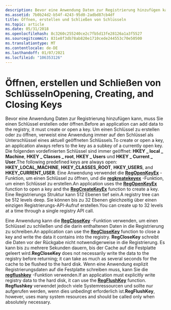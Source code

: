 ```yaml
---
description: Bevor eine Anwendung Daten zur Registrierung hinzufügen kann, muss Sie einen Schlüssel erstellen oder öffnen.
ms.assetid: 7b0b24d2-b54f-4243-95d0-2adbd87cb4df
title: Öffnen, erstellen und Schließen von Schlüsseln
ms.topic: article
ms.date: 05/31/2018
ms.openlocfilehash: 8c3260c255240ce2c7fb5d13fe28126a1a3f5527
ms.sourcegitcommit: 831e8f3db78ab820e1710cede244553c70e50500
ms.translationtype: MT
ms.contentlocale: de-DE
ms.lasthandoff: 01/07/2021
ms.locfileid: "106353126"
---
```

# <a name="opening-creating-and-closing-keys"></a><span data-ttu-id="09bcd-103">Öffnen, erstellen und Schließen von Schlüsseln</span><span class="sxs-lookup"><span data-stu-id="09bcd-103">Opening, Creating, and Closing Keys</span></span>

<span data-ttu-id="09bcd-104">Bevor eine Anwendung Daten zur Registrierung hinzufügen kann, muss Sie einen Schlüssel erstellen oder öffnen.</span><span class="sxs-lookup"><span data-stu-id="09bcd-104">Before an application can add data to the registry, it must create or open a key.</span></span> <span data-ttu-id="09bcd-105">Um einen Schlüssel zu erstellen oder zu öffnen, verweist eine Anwendung immer auf den Schlüssel als Unterschlüssel eines aktuell geöffneten Schlüssels.</span><span class="sxs-lookup"><span data-stu-id="09bcd-105">To create or open a key, an application always refers to the key as a subkey of a currently open key.</span></span> <span data-ttu-id="09bcd-106">Die folgenden vordefinierten Schlüssel sind immer geöffnet: **HKEY \_ local \_ Machine**, **HKEY \_ Classes \_ root**, **HKEY \_ Users** und **HKEY \_ Current \_ User**.</span><span class="sxs-lookup"><span data-stu-id="09bcd-106">The following predefined keys are always open: **HKEY\_LOCAL\_MACHINE**, **HKEY\_CLASSES\_ROOT**, **HKEY\_USERS**, and **HKEY\_CURRENT\_USER**.</span></span> <span data-ttu-id="09bcd-107">Eine Anwendung verwendet die [**RegOpenKeyEx**](/windows/desktop/api/Winreg/nf-winreg-regopenkeyexa) -Funktion, um einen Schlüssel zu öffnen, und die [**regkreatekeyex**](/windows/desktop/api/Winreg/nf-winreg-regcreatekeyexa) -Funktion, um einen Schlüssel zu erstellen.</span><span class="sxs-lookup"><span data-stu-id="09bcd-107">An application uses the [**RegOpenKeyEx**](/windows/desktop/api/Winreg/nf-winreg-regopenkeyexa) function to open a key and the [**RegCreateKeyEx**](/windows/desktop/api/Winreg/nf-winreg-regcreatekeyexa) function to create a key.</span></span> <span data-ttu-id="09bcd-108">Eine Registrierungs Struktur kann 512 Ebenen tief sein.</span><span class="sxs-lookup"><span data-stu-id="09bcd-108">A registry tree can be 512 levels deep.</span></span> <span data-ttu-id="09bcd-109">Sie können bis zu 32 Ebenen gleichzeitig über einen einzigen Registrierungs-API-Aufruf erstellen.</span><span class="sxs-lookup"><span data-stu-id="09bcd-109">You can create up to 32 levels at a time through a single registry API call.</span></span>

<span data-ttu-id="09bcd-110">Eine Anwendung kann die [**RegCloseKey**](/windows/desktop/api/Winreg/nf-winreg-regclosekey) -Funktion verwenden, um einen Schlüssel zu schließen und die darin enthaltenen Daten in die Registrierung zu schreiben.</span><span class="sxs-lookup"><span data-stu-id="09bcd-110">An application can use the [**RegCloseKey**](/windows/desktop/api/Winreg/nf-winreg-regclosekey) function to close a key and write the data it contains into the registry.</span></span> <span data-ttu-id="09bcd-111">**RegCloseKey** schreibt die Daten vor der Rückgabe nicht notwendigerweise in die Registrierung. Es kann bis zu mehrere Sekunden dauern, bis der Cache auf die Festplatte geleert wird.</span><span class="sxs-lookup"><span data-stu-id="09bcd-111">**RegCloseKey** does not necessarily write the data to the registry before returning; it can take as much as several seconds for the cache to be flushed to the hard disk.</span></span> <span data-ttu-id="09bcd-112">Wenn eine Anwendung explizit Registrierungsdaten auf die Festplatte schreiben muss, kann Sie die [**regflushkey**](/windows/desktop/api/Winreg/nf-winreg-regflushkey) -Funktion verwenden.</span><span class="sxs-lookup"><span data-stu-id="09bcd-112">If an application must explicitly write registry data to the hard disk, it can use the [**RegFlushKey**](/windows/desktop/api/Winreg/nf-winreg-regflushkey) function.</span></span> <span data-ttu-id="09bcd-113">**Regflushkey** verwendet jedoch viele Systemressourcen und sollte nur aufgerufen werden, wenn dies unbedingt erforderlich ist.</span><span class="sxs-lookup"><span data-stu-id="09bcd-113">**RegFlushKey**, however, uses many system resources and should be called only when absolutely necessary.</span></span>

 

 



